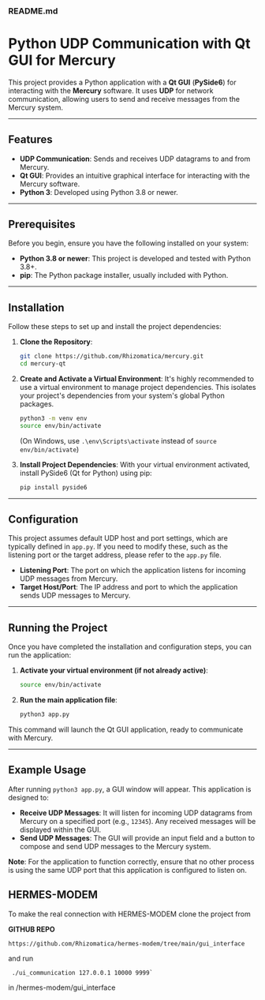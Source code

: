 ### README.md

# Python UDP Communication with Qt GUI for Mercury

This project provides a Python application with a **Qt GUI** (**PySide6**) for interacting with the **Mercury** software. It uses **UDP** for network communication, allowing users to send and receive messages from the Mercury system.

-----

## Features

  * **UDP Communication**: Sends and receives UDP datagrams to and from Mercury.
  * **Qt GUI**: Provides an intuitive graphical interface for interacting with the Mercury software.
  * **Python 3**: Developed using Python 3.8 or newer.

-----

## Prerequisites

Before you begin, ensure you have the following installed on your system:

  * **Python 3.8 or newer**: This project is developed and tested with Python 3.8+.
  * **pip**: The Python package installer, usually included with Python.

-----

## Installation

Follow these steps to set up and install the project dependencies:

1.  **Clone the Repository**:

    ```bash
    git clone https://github.com/Rhizomatica/mercury.git
    cd mercury-qt
    ```

2.  **Create and Activate a Virtual Environment**:
    It's highly recommended to use a virtual environment to manage project dependencies. This isolates your project's dependencies from your system's global Python packages.

    ```bash
    python3 -m venv env
    source env/bin/activate
    ```

    (On Windows, use `.\env\Scripts\activate` instead of `source env/bin/activate`)

3.  **Install Project Dependencies**:
    With your virtual environment activated, install PySide6 (Qt for Python) using pip:

    ```bash
    pip install pyside6
    ```

-----

## Configuration

This project assumes default UDP host and port settings, which are typically defined in `app.py`. If you need to modify these, such as the listening port or the target address, please refer to the `app.py` file.

  * **Listening Port**: The port on which the application listens for incoming UDP messages from Mercury.
  * **Target Host/Port**: The IP address and port to which the application sends UDP messages to Mercury.

-----

## Running the Project

Once you have completed the installation and configuration steps, you can run the application:

1.  **Activate your virtual environment (if not already active)**:

    ```bash
    source env/bin/activate
    ```

2.  **Run the main application file**:

    ```bash
    python3 app.py
    ```

This command will launch the Qt GUI application, ready to communicate with Mercury.

-----

## Example Usage

After running `python3 app.py`, a GUI window will appear. This application is designed to:

  * **Receive UDP Messages**: It will listen for incoming UDP datagrams from Mercury on a specified port (e.g., `12345`). Any received messages will be displayed within the GUI.
  * **Send UDP Messages**: The GUI will provide an input field and a button to compose and send UDP messages to the Mercury system.

**Note**: For the application to function correctly, ensure that no other process is using the same UDP port that this application is configured to listen on.


## HERMES-MODEM

To make the real connection with HERMES-MODEM clone the project from

**GITHUB REPO**

`https://github.com/Rhizomatica/hermes-modem/tree/main/gui_interface`


and run 

```
 ./ui_communication 127.0.0.1 10000 9999` 
```
in /hermes-modem/gui_interface